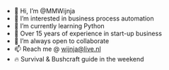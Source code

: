 - 👋 Hi, I’m @MMWijnja
- 👀 I’m interested in business process automation
- 🌱 I’m currently learning Python
- 📝 Over 15 years of experience in start-up business
- 💞️ I’m always open to collaborate
- 📫 Reach me @ wijnja@live.nl
- 🔥 Survival & Bushcraft guide in the weekend


